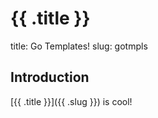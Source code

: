 # {{ .title }}

<metadata>
title: Go Templates!
slug: gotmpls
</metadata>

## Introduction

[{{ .title }}]({{ .slug }}) is cool!
